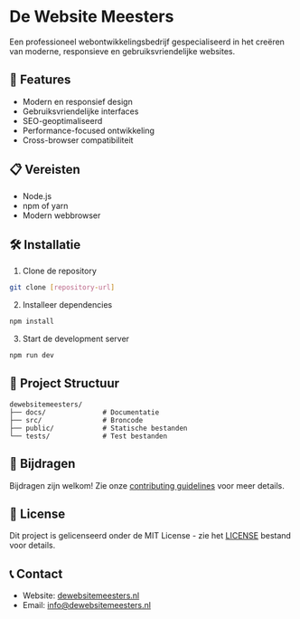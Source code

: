 # De Website Meesters

Een professioneel webontwikkelingsbedrijf gespecialiseerd in het creëren van moderne, responsieve en gebruiksvriendelijke websites.

## 🚀 Features

- Modern en responsief design
- Gebruiksvriendelijke interfaces
- SEO-geoptimaliseerd
- Performance-focused ontwikkeling
- Cross-browser compatibiliteit

## 📋 Vereisten

- Node.js
- npm of yarn
- Modern webbrowser

## 🛠️ Installatie

1. Clone de repository
```bash
git clone [repository-url]
```

2. Installeer dependencies
```bash
npm install
```

3. Start de development server
```bash
npm run dev
```

## 📁 Project Structuur

```
dewebsitemeesters/
├── docs/              # Documentatie
├── src/               # Broncode
├── public/            # Statische bestanden
└── tests/             # Test bestanden
```

## 🤝 Bijdragen

Bijdragen zijn welkom! Zie onze [contributing guidelines](docs/CONTRIBUTING.md) voor meer details.

## 📝 License

Dit project is gelicenseerd onder de MIT License - zie het [LICENSE](LICENSE) bestand voor details.

## 📞 Contact

- Website: [dewebsitemeesters.nl](https://dewebsitemeesters.nl)
- Email: info@dewebsitemeesters.nl
